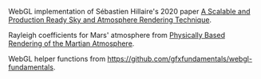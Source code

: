 WebGL implementation of Sébastien Hillaire's 2020 paper [A Scalable and Production Ready Sky and Atmosphere Rendering Technique](https://sebh.github.io/publications/egsr2020.pdf).

Rayleigh coefficients for Mars' atmosphere from [Physically Based Rendering of the Martian Atmosphere](https://argos.vu/wp-content/uploads/2021/06/18591764.pdf).

WebGL helper functions from https://github.com/gfxfundamentals/webgl-fundamentals.

